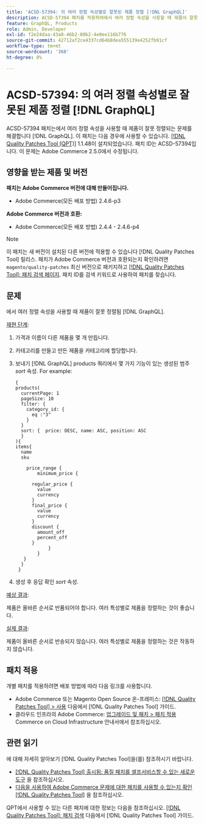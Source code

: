 ```yaml
---
title: 'ACSD-57394: 의 여러 정렬 속성별로 잘못된 제품 정렬 [!DNL GraphQL]'
description: ACSD-57394 패치를 적용하여에서 여러 정렬 속성을 사용할 때 제품이 잘못 정렬되는 Adobe Commerce 문제를 수정합니다 [!DNL GraphQL].
feature: GraphQL, Products
role: Admin, Developer
exl-id: f2e24daa-43a0-46b2-80b2-4e0ee116b776
source-git-commit: 42712af2ce4337cd64b8dea555139e4252fb91cf
workflow-type: tm+mt
source-wordcount: '368'
ht-degree: 0%

---
```


# ACSD-57394: 의 여러 정렬 속성별로 잘못된 제품 정렬 [!DNL GraphQL]

ACSD-57394 패치는에서 여러 정렬 속성을 사용할 때 제품이 잘못 정렬되는 문제를 해결합니다 [!DNL GraphQL]. 이 패치는 다음 경우에 사용할 수 있습니다. [[!DNL Quality Patches Tool (QPT)]](/help/announcements/adobe-commerce-announcements/magento-quality-patches-released-new-tool-to-self-serve-quality-patches.md) 1.1.48이 설치되었습니다. 패치 ID는 ACSD-57394입니다. 이 문제는 Adobe Commerce 2.5.0에서 수정됩니다.

## 영향을 받는 제품 및 버전

**패치는 Adobe Commerce 버전에 대해 만들어집니다.**

* Adobe Commerce(모든 배포 방법) 2.4.6-p3

**Adobe Commerce 버전과 호환:**

* Adobe Commerce(모든 배포 방법) 2.4.4 - 2.4.6-p4

>[!NOTE]
>
>이 패치는 새 버전이 설치된 다른 버전에 적용할 수 있습니다 [!DNL Quality Patches Tool] 릴리스. 패치가 Adobe Commerce 버전과 호환되는지 확인하려면 `magento/quality-patches` 최신 버전으로 패키지하고 [[!DNL Quality Patches Tool]: 패치 검색 페이지](https://experienceleague.adobe.com/tools/commerce-quality-patches/index.html). 패치 ID를 검색 키워드로 사용하여 패치를 찾습니다.

## 문제

에서 여러 정렬 속성을 사용할 때 제품이 잘못 정렬됨 [!DNL GraphQL].

<u>재현 단계</u>:

1. 가격과 이름이 다른 제품을 몇 개 만듭니다.
1. 카테고리를 만들고 만든 제품을 카테고리에 할당합니다.
1. 보내기 [!DNL GraphQL] products 쿼리에서 몇 가지 기능이 있는 생성된 범주 *sort* 속성. For example:

   ```
   {
   products(
     currentPage: 1
     pageSize: 10
     filter: {
       category_id: {
         eq :"3"
       }
     }
     sort: {  price: DESC, name: ASC, position: ASC
     }
   ){
   items{
     name
     sku
   
       price_range {
           minimum_price {
   
         regular_price {
           value
           currency
         }
         final_price {
           value
           currency
         }
         discount {
           amount_off
           percent_off
         }
               }
           }
      }
     }
    }
   ```

1. 생성 후 응답 확인 *sort* 속성.

<u>예상 결과</u>:

제품은 올바른 순서로 반품되어야 합니다. 여러 특성별로 제품을 정렬하는 것이 좋습니다.

<u>실제 결과</u>:

제품이 올바른 순서로 반송되지 않습니다. 여러 특성별로 제품을 정렬하는 것은 작동하지 않습니다.

## 패치 적용

개별 패치를 적용하려면 배포 방법에 따라 다음 링크를 사용합니다.

* Adobe Commerce 또는 Magento Open Source 온-프레미스: [[!DNL Quality Patches Tool] > 사용](https://experienceleague.adobe.com/docs/commerce-operations/tools/quality-patches-tool/usage.html) 다음에서 [!DNL Quality Patches Tool] 가이드.
* 클라우드 인프라의 Adobe Commerce: [업그레이드 및 패치 > 패치 적용](https://experienceleague.adobe.com/docs/commerce-cloud-service/user-guide/develop/upgrade/apply-patches.html) Commerce on Cloud Infrastructure 안내서에서 참조하십시오.

## 관련 읽기

에 대해 자세히 알아보기 [!DNL Quality Patches Tool]을(를) 참조하시기 바랍니다.

* [[!DNL Quality Patches Tool] 출시됨: 품질 패치를 셀프서비스할 수 있는 새로운 도구](/help/announcements/adobe-commerce-announcements/magento-quality-patches-released-new-tool-to-self-serve-quality-patches.md) 을 참조하십시오.
* [다음을 사용하여 Adobe Commerce 문제에 대한 패치를 사용할 수 있는지 확인 [!DNL Quality Patches Tool]](/help/support-tools/patches-available-in-qpt-tool/check-patch-for-magento-issue-with-magento-quality-patches.md) 을 참조하십시오.

QPT에서 사용할 수 있는 다른 패치에 대한 정보는 다음을 참조하십시오. [[!DNL Quality Patches Tool]: 패치 검색](https://experienceleague.adobe.com/tools/commerce-quality-patches/index.html) 다음에서 [!DNL Quality Patches Tool] 가이드.

